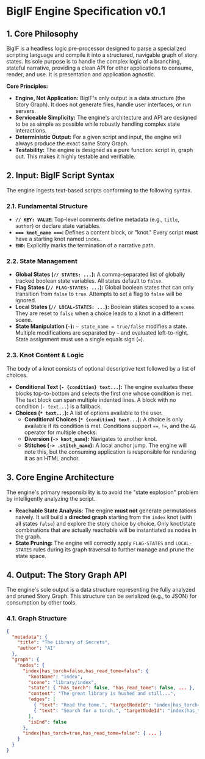 # BigIF Engine Specification v0.1

## 1. Core Philosophy

BigIF is a headless logic pre-processor designed to parse a specialized scripting language and compile it into a structured, navigable graph of story states. Its sole purpose is to handle the complex logic of a branching, stateful narrative, providing a clean API for other applications to consume, render, and use. It is presentation and application agnostic.

**Core Principles:**

* **Engine, Not Application:** BigIF's only output is a data structure (the Story Graph). It does not generate files, handle user interfaces, or run servers.
* **Serviceable Simplicity:** The engine's architecture and API are designed to be as simple as possible while robustly handling complex state interactions.
* **Deterministic Output:** For a given script and input, the engine will always produce the exact same Story Graph.
* **Testability:** The engine is designed as a pure function: script in, graph out. This makes it highly testable and verifiable.

## 2. Input: BigIF Script Syntax

The engine ingests text-based scripts conforming to the following syntax.

### 2.1. Fundamental Structure

* **`// KEY: VALUE`:** Top-level comments define metadata (e.g., `title`, `author`) or declare state variables.
* **`=== knot_name ===`:** Defines a content block, or "knot." Every script **must** have a starting knot named `index`.
* **`END`:** Explicitly marks the termination of a narrative path.

### 2.2. State Management

* **Global States (`// STATES: ...`):** A comma-separated list of globally tracked boolean state variables. All states default to `false`.
* **Flag States (`// FLAG-STATES: ...`):** Global boolean states that can only transition from `false` to `true`. Attempts to set a flag to `false` will be ignored.
* **Local States (`// LOCAL-STATES: ...`):** Boolean states scoped to a `scene`. They are reset to `false` when a choice leads to a knot in a different scene.
* **State Manipulation (`~`):** `~ state_name = true/false` modifies a state. Multiple modifications are separated by `~` and evaluated left-to-right. State assignment must use a single equals sign (`=`).

### 2.3. Knot Content & Logic

The body of a knot consists of optional descriptive text followed by a list of choices.

* **Conditional Text (`- {condition} text...`):** The engine evaluates these blocks top-to-bottom and selects the first one whose condition is met. The text block can span multiple indented lines. A block with no condition (`- text...`) is a fallback.
* **Choices (`* text...`):** A list of options available to the user.
    * **Conditional Choices (`* {condition} text...`):** A choice is only available if its condition is met. Conditions support `==`, `!=`, and the `&&` operator for multiple checks.
    * **Diversion (`-> knot_name`):** Navigates to another knot.
    * **Stitches (`-> .stitch_name`):** A local anchor jump. The engine will note this, but the consuming application is responsible for rendering it as an HTML anchor.

## 3. Core Engine Architecture

The engine's primary responsibility is to avoid the "state explosion" problem by intelligently analyzing the script.

* **Reachable State Analysis:** The engine **must not** generate permutations naively. It will build a **directed graph** starting from the `index` knot (with all states `false`) and explore the story choice by choice. Only knot/state combinations that are actually reachable will be instantiated as nodes in the graph.
* **State Pruning:** The engine will correctly apply `FLAG-STATES` and `LOCAL-STATES` rules during its graph traversal to further manage and prune the state space.

## 4. Output: The Story Graph API

The engine's sole output is a data structure representing the fully analyzed and pruned Story Graph. This structure can be serialized (e.g., to JSON) for consumption by other tools.

### 4.1. Graph Structure

```json
{
  "metadata": {
    "title": "The Library of Secrets",
    "author": "AI"
  },
  "graph": {
    "nodes": {
      "index|has_torch=false,has_read_tome=false": {
        "knotName": "index",
        "scene": "library/index",
        "state": { "has_torch": false, "has_read_tome": false, ... },
        "content": "The great library is hushed and still...",
        "edges": [
          { "text": "Read the tome.", "targetNodeId": "index|has_torch=false,has_read_tome=true" },
          { "text": "Search for a torch.", "targetNodeId": "index|has_torch=true,has_read_tome=false" }
        ],
        "isEnd": false
      },
      "index|has_torch=true,has_read_tome=false": { ... }
    }
  }
}
